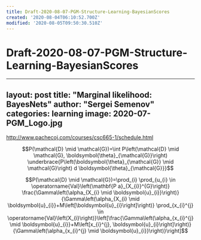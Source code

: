 ```yaml
---
title: Draft-2020-08-07-PGM-Structure-Learning-BayesianScores
created: '2020-08-04T06:10:52.700Z'
modified: '2020-08-05T09:50:30.510Z'
---
```


# Draft-2020-08-07-PGM-Structure-Learning-BayesianScores

---
layout: post
title: "Marginal likelihood: BayesNets"
author: "Sergei Semenov"
categories: learning
image: 2020-07-PGM_Logo.jpg
---


http://www.pachecoj.com/courses/csc665-1/schedule.html

$$P(\mathcal{D} \mid \mathcal{G})=\int P\left(\mathcal{D} \mid \mathcal{G}, \boldsymbol{\theta}_{\mathcal{G}}\right) \underbrace{P\left(\boldsymbol{\theta}_{\mathcal{G}} \mid \mathcal{G}\right) d \boldsymbol{\theta}_{\mathcal{G}}}$$

$$P(\mathcal{D} \mid \mathcal{G})=\prod_{i} \prod_{u_{i} \in \operatorname{Val}\left(\mathbf{P a}_{X_{i}}^{G}\right)} \frac{\Gamma\left(\alpha_{X_{i} \mid \boldsymbol{u}_{i}}\right)}{\Gamma\left(\alpha_{X_{i} \mid \boldsymbol{u}_{i}}+M\left[\boldsymbol{u}_{i}\right]\right)} \prod_{x_{i}^{j} \in \operatorname{Val}\left(X_{i}\right)}\left[\frac{\Gamma\left(\alpha_{x_{i}^{j} \mid \boldsymbol{u}_{i}}+M\left[x_{i}^{j}, \boldsymbol{u}_{i}\right]\right)}{\Gamma\left(\alpha_{x_{i}^{j} \mid \boldsymbol{u}_{i}}\right)}\right]$$
